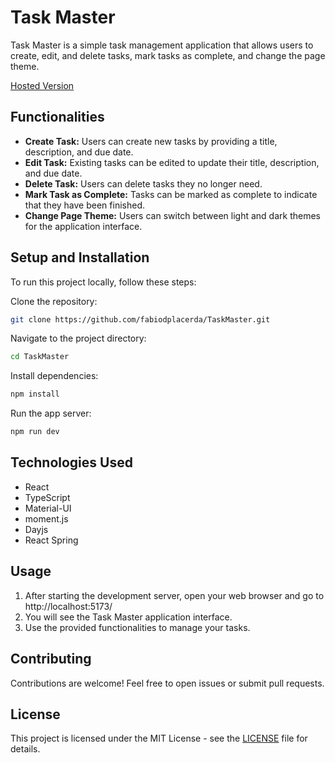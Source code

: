 # Task Master

Task Master is a simple task management application that allows users to create, edit, and delete tasks, mark tasks as complete, and change the page theme.

[Hosted Version](https://mytask-master.netlify.app/)

## Functionalities

- **Create Task:** Users can create new tasks by providing a title, description, and due date.
- **Edit Task:** Existing tasks can be edited to update their title, description, and due date.
- **Delete Task:** Users can delete tasks they no longer need.
- **Mark Task as Complete:** Tasks can be marked as complete to indicate that they have been finished.
- **Change Page Theme:** Users can switch between light and dark themes for the application interface.

## Setup and Installation

To run this project locally, follow these steps:

Clone the repository:

```bash
git clone https://github.com/fabiodplacerda/TaskMaster.git
```

Navigate to the project directory:

```bash
cd TaskMaster
```

Install dependencies:

```bash
npm install
```

Run the app server:

```bash
npm run dev
```

## Technologies Used

- React
- TypeScript
- Material-UI
- moment.js
- Dayjs
- React Spring

## Usage

1. After starting the development server, open your web browser and go to http://localhost:5173/
2. You will see the Task Master application interface.
3. Use the provided functionalities to manage your tasks.

## Contributing

Contributions are welcome! Feel free to open issues or submit pull requests.

## License

This project is licensed under the MIT License - see the [LICENSE](https://choosealicense.com/licenses/mit/) file for details.
